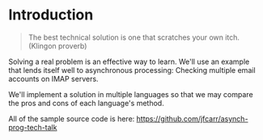 # Introduction

> The best technical solution is one that scratches your own itch. (Klingon proverb)

Solving a real problem is an effective way to learn.  We'll use an example that lends itself well to asynchronous processing: Checking multiple email accounts on IMAP servers.

We'll implement a solution in multiple languages so that we may compare the pros and cons of each language's method.

All of the sample source code is here: <https://github.com/jfcarr/asynch-prog-tech-talk>
